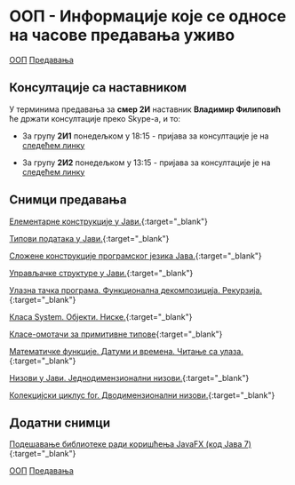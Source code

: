 # ООП - Информације које се односе на часове предавања уживо

[ООП](../../README.md) [Предавања](../README.md)

## Консултације са наставником

У терминима предавања за **смер 2И** наставник **Владимир Филиповић** ће држати консултације преко Skype-a, и то:

- За групу **2И1** понедељком у 18:15 - пријава за консултације је на [следећем линку](https://join.skype.com/jzmnNFQGTg7o)

- За групу **2И2** понедељком у 13:15 - пријава за консултације је на [следећем линку](https://join.skype.com/hyMt7Yy4cCQC)

## Снимци предавања

[Елементарне конструкције у Јави.](https://www.youtube.com/watch?v=pIK0e6B3UHw&feature=youtu.be){:target="_blank"}

[Типови података у Јави.](https://www.youtube.com/watch?v=0SSqu04BJqU&feature=youtu.be){:target="_blank"}

[Сложене конструкције програмског језика Јава.](https://www.youtube.com/watch?v=H_Um2iYeNqc&feature=youtu.be){:target="_blank"}

[Управљачке структуре у Јави.](https://www.youtube.com/watch?v=CeXqaMvtQFE&feature=youtu.be&t=0m0s){:target="_blank"}

[Улазна тачка програма. Функционална декомпозиција. Рекурзија.](https://youtu.be/Wh9S8oQ7O6U){:target="_blank"}

[Класа System. Објекти. Ниске.](https://youtu.be/d5-U_Ds7Qy8){:target="_blank"}

[Класе-омотачи за примитивне типове](https://www.youtube.com/watch?v=7aen-NVmfUs&feature=youtu.be&t=0m0s){:target="_blank"}

[Математичке функције. Датуми и времена. Читање са улаза.](https://www.youtube.com/watch?v=LCBrzO7oxzw&feature=youtu.be&t=0m0s){:target="_blank"}

[Низови у Јави. Једнодимензионални низови.](https://www.youtube.com/watch?v=ZJP5WIINRos&feature=youtu.be&t=0m0s){:target="_blank"}

[Колекцијски циклус for. Дводимензионални низови.](https://www.youtube.com/watch?v=wPur8Ucguxs&list=PL4uJwj46TjzOMgpZF5a82_cCBq3gxGXDe&feature=youtu.be&t=0m0s){:target="_blank"}

## Додатни снимци

[Подешавање библиотеке ради коришћења JavaFX (код Јава 7)](https://www.youtube.com/watch?v=QMD0JHiz6PQ&list=PL4uJwj46TjzPI5jJ-D-tx9gW_3ZUnjp1B&index=1){:target="_blank"}

[ООП](../../README.md) [Предавања](../README.md)
